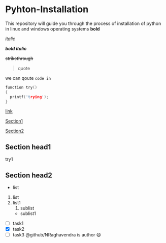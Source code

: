 # Pyhton-Installation
This repository will guide you through the process of installation of python in linux and windows operating systems
**bold**

*italic*

**_bold italic_**

~~strikethrough~~ 
> quote

we can qoute ` code in `
```c
function try()
{
  printf('trying');
}
```
[link](https://google.co.in)

[Section1](#Section-head1)

[Section2](#Section-head2)

## Section head1
try1
## Section head2
- list
1. list
2. list1
    1. sublist
    * sublist1
- [ ] task1
- [x] task2
- [ ] task3
@github/NRaghavendra is author :smile:
